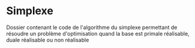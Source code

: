 # Simplexe
Dossier contenant le code de l'algorithme du simplexe permettant de résoudre un problème d'optimisation quand la base est primale réalisable, duale réalisable ou non réalisable
